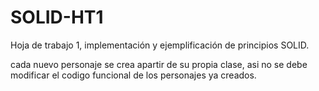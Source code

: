 # SOLID-HT1
Hoja de trabajo 1, implementación y ejemplificación de principios SOLID.

cada nuevo personaje se crea apartir de su propia clase, asi no se debe modificar el codigo funcional de los personajes ya creados.

